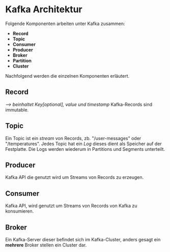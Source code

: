 # Kafka Architektur
Folgende Komponenten arbeiten unter Kafka zusammen:
- **Record**
- **Topic**
- **Consumer**
- **Producer**
- **Broker**
- **Partition**
- **Cluster**

Nachfolgend werden die einzelnen Komponenten erläutert.

## Record
*--> beinhaltet Key[optional], value und timestamp*
Kafka-Records sind immutable.

## Topic
Ein Topic ist ein *stream* von Records, zb. "/user-messages" oder "/temperatures". Jedes Topic hat ein *Log* dieses dient als Speicher auf der Festplatte.
Die Logs werden wiederum in Partitions und Segments unterteilt.

## Producer
Kafka API die genutzt wird um Streams von Records zu erzeugen.

## Consumer
Kafka API, wird genutzt um Streams von Records von Kafka zu konsumieren.

## Broker
Ein Kafka-Server dieser befindet sich im Kafka-Cluster, anders gesagt ein **mehrere** Broker stellen ein Cluster dar.


